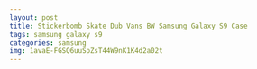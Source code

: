```yaml
---
layout: post
title: Stickerbomb Skate Dub Vans BW Samsung Galaxy S9 Case
tags: samsung galaxy s9
categories: samsung
img: 1avaE-FGSQ6uuSpZsT44W9nK1K4d2a02t
---
```

